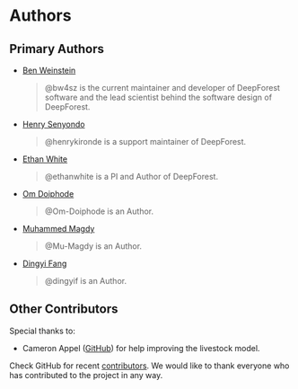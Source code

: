 # Authors

## Primary Authors

- [Ben Weinstein](https://github.com/bw4sz)
  >@bw4sz is the current maintainer and developer of DeepForest software and the lead scientist behind the software design of DeepForest.

- [Henry Senyondo](https://github.com/henrykironde)
  >@henrykironde is a support maintainer of DeepForest.

- [Ethan White](https://github.com/ethanwhite)
  >@ethanwhite is a PI and Author of DeepForest.

- [Om Doiphode](https://github.com/Om-Doiphode)
  >@Om-Doiphode is an Author.

- [Muhammed Magdy](https://github.com/Mu-Magdy)
  >@Mu-Magdy is an Author.

- [Dingyi Fang](https://github.com/dingyif)
  >@dingyif is an Author.

## Other Contributors

Special thanks to:

- Cameron Appel ([GitHub](https://github.com/camappel)) for help improving the livestock model.

Check GitHub for recent [contributors](https://github.com/weecology/DeepForest/graphs/contributors).
We would like to thank everyone who has contributed to the project in any way.
